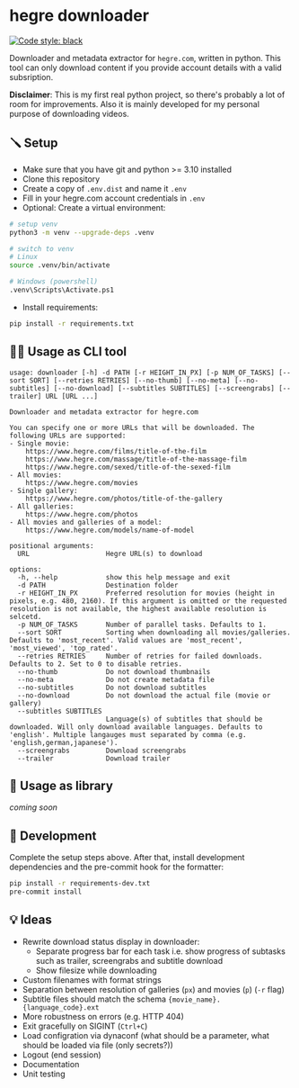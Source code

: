 # hegre downloader
[![Code style: black](https://img.shields.io/badge/code%20style-black-000000.svg)](https://github.com/psf/black)

Downloader and metadata extractor for `hegre.com`, written in python. This tool can only download content if you provide account details with a valid subsription.

**Disclaimer**: This is my first real python project, so there's probably a lot of room for improvements. Also it is mainly developed for my personal purpose of downloading videos.

## 🪛 Setup
- Make sure that you have git and python >= 3.10 installed
- Clone this repository
- Create a copy of `.env.dist` and name it `.env`
- Fill in your hegre.com account credentials in `.env`
- Optional: Create a virtual environment:
```sh
# setup venv
python3 -m venv --upgrade-deps .venv

# switch to venv 
# Linux
source .venv/bin/activate

# Windows (powershell)
.venv\Scripts\Activate.ps1
```
- Install requirements:
```sh
pip install -r requirements.txt
```

## 🧑‍💻 Usage as CLI tool
```
usage: downloader [-h] -d PATH [-r HEIGHT_IN_PX] [-p NUM_OF_TASKS] [--sort SORT] [--retries RETRIES] [--no-thumb] [--no-meta] [--no-subtitles] [--no-download] [--subtitles SUBTITLES] [--screengrabs] [--trailer] URL [URL ...]

Downloader and metadata extractor for hegre.com

You can specify one or more URLs that will be downloaded. The following URLs are supported:
- Single movie:
    https://www.hegre.com/films/title-of-the-film
    https://www.hegre.com/massage/title-of-the-massage-film
    https://www.hegre.com/sexed/title-of-the-sexed-film
- All movies:
    https://www.hegre.com/movies
- Single gallery:
    https://www.hegre.com/photos/title-of-the-gallery
- All galleries:
    https://www.hegre.com/photos
- All movies and galleries of a model:
    https://www.hegre.com/models/name-of-model

positional arguments:
  URL                   Hegre URL(s) to download

options:
  -h, --help            show this help message and exit
  -d PATH               Destination folder
  -r HEIGHT_IN_PX       Preferred resolution for movies (height in pixels, e.g. 480, 2160). If this argument is omitted or the requested resolution is not available, the highest available resolution is selcetd.
  -p NUM_OF_TASKS       Number of parallel tasks. Defaults to 1.
  --sort SORT           Sorting when downloading all movies/galleries. Defaults to 'most_recent'. Valid values are 'most_recent', 'most_viewed', 'top_rated'.
  --retries RETRIES     Number of retries for failed downloads. Defaults to 2. Set to 0 to disable retries.
  --no-thumb            Do not download thumbnails
  --no-meta             Do not create metadata file
  --no-subtitles        Do not download subtitles
  --no-download         Do not download the actual file (movie or gallery)
  --subtitles SUBTITLES
                        Language(s) of subtitles that should be downloaded. Will only download available languages. Defaults to 'english'. Multiple langauges must separated by comma (e.g. 'english,german,japanese').
  --screengrabs         Download screengrabs
  --trailer             Download trailer
```

## 📖 Usage as library
*coming soon*

## 👷 Development
Complete the setup steps above. After that, install development dependencies and the pre-commit hook for the formatter:
```sh
pip install -r requirements-dev.txt
pre-commit install
```

## 💡 Ideas
- Rewrite download status display in downloader:
  - Separate progress bar for each task i.e. show progress of subtasks such as trailer, screengrabs and subtitle download
  - Show filesize while downloading
- Custom filenames with format strings
- Separation between resolution of galleries (`px`) and movies (`p`) (`-r` flag)
- Subtitle files should match the schema `{movie_name}.{language_code}.ext`
- More robustness on errors (e.g. HTTP 404)
- Exit gracefully on SIGINT (`Ctrl+C`)
- Load configration via dynaconf (what should be a parameter, what should be loaded via file (only secrets?))
- Logout (end session)
- Documentation
- Unit testing
